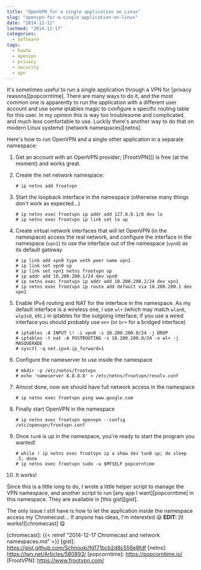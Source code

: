 ```yaml
---
title: "OpenVPN for a single application on Linux"
slug: "openvpn-for-a-single-application-on-linux"
date: "2014-12-12"
lastmod: "2014-12-17"
categories:
  - Software
tags:
  - howto
  - openvpn
  - privacy
  - security
  - vpn
---
```


It's sometimes useful to run a single application through a VPN for [privacy reasons][popcorntime]. There are many ways
to do it, and the most common one is apparently to run the application with a different user account and use some
iptables magic to configure a specific routing table for this user. In my opinion this is way too troublesome and
complicated, and much less comfortable to use. Luckily there's another way to do that on modern Linux systemd:
[network namespaces][netns].

<!--more-->

Here's how to run OpenVPN and a single other application in a separate namespace:

1. Get an account with an OpenVPN provider; [FrootVPN][] is free (at the moment) and works great.
2. Create the net network namespace:

    ~~~console
    # ip netns add frootvpn
    ~~~

3. Start the loopback interface in the namespace (otherwise many things don't work as expected…)

    ~~~console
    # ip netns exec frootvpn ip addr add 127.0.0.1/8 dev lo
    # ip netns exec frootvpn ip link set lo up
    ~~~

4. Create virtual network interfaces that will let OpenVPN (in the namespace) access the real network, and configure the
   interface in the namespace (`vpn1`) to use the interface out of the namespace (`vpn0`) as its default gateway

    ~~~console
    # ip link add vpn0 type veth peer name vpn1
    # ip link set vpn0 up
    # ip link set vpn1 netns frootvpn up
    # ip addr add 10.200.200.1/24 dev vpn0
    # ip netns exec frootvpn ip addr add 10.200.200.2/24 dev vpn1
    # ip netns exec frootvpn ip route add default via 10.200.200.1 dev vpn1
    ~~~

5. Enable IPv4 routing and NAT for the interface in the namespace. As my default interface is a wireless one, I use
   `wl+` (which may match `wlan0`, `wlp3s0`, etc.) in iptables for the outgoing interface; if you use a wired interface
   you should probably use `en+` (or `br+` for a bridged interface)

    ~~~console
    # iptables -A INPUT \! -i vpn0 -s 10.200.200.0/24 -j DROP
    # iptables -t nat -A POSTROUTING -s 10.200.200.0/24 -o wl+ -j MASQUERADE
    # sysctl -q net.ipv4.ip_forward=1
    ~~~

6. Configure the nameserver to use inside the namespace

    ~~~console
    # mkdir -p /etc/netns/frootvpn
    # echo 'nameserver 8.8.8.8' > /etc/netns/frootvpn/resolv.conf
    ~~~

7. Almost done, now we should have full network access in the namespace

    ~~~console
    # ip netns exec frootvpn ping www.google.com
    ~~~

8. Finally start OpenVPN in the namespace

    ~~~console
    # ip netns exec frootvpn openvpn --config /etc/openvpn/frootvpn.conf
    ~~~

9. Once `tun0` is up in the namespace, you're ready to start the program you wanted!

    ~~~console
    # while ! ip netns exec frootvpn ip a show dev tun0 up; do sleep .5; done
    # ip netns exec frootvpn sudo -u $MYSELF popcorntime
    ~~~

10. It works!

Since this is a little long to do, I wrote a little helper script to manage the VPN namespace, and another script to run
[any app I want][popcorntime] in this namespace. They are available in [this gist][gist].

The only issue I still have is how to let the application inside the namespace access my Chromecast… If anyone has
ideas, I'm interested :smiley: **EDIT:** [It works!][chromecast] :yum:

[chromecast]: {{< relref "2014-12-17 Chromecast and network namespaces.md" >}}
[gist]: https://gist.github.com/Schnouki/fd171bcb2d8c556e8fdf
[netns]: https://lwn.net/Articles/580893/
[popcorntime]: https://popcorntime.io/
[FrootVPN]: https://www.frootvpn.com/
